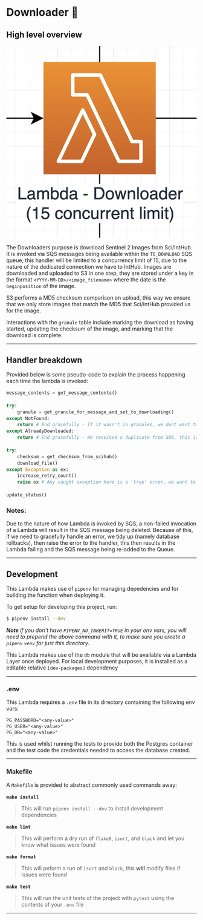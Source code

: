 # Downloader 💾

## High level overview

![Downloader in S2 Downloader diagram](../../images/hls-s2-downloader-downloader.png)

The Downloaders purpose is download Sentinel 2 Images from Sci/IntHub. It is invoked via SQS messages being available within the `TO_DOWNLOAD` SQS queue; this handler will be limited to a concurrency limit of 15, due to the nature of the dedicated connection we have to IntHub. Images are downloaded and uploaded to S3 in one step, they are stored under a key in the format `<YYYY-MM-DD>/<image_filename>` where the date is the `beginposition` of the image.

S3 performs a MD5 checksum comparison on upload, this way we ensure that we only store images that match the MD5 that Sci/IntHub provided us for the image.

Interactions with the `granule` table include marking the download as having started, updating the checksum of the image, and marking that the download is complete.

---

## Handler breakdown

Provided below is some pseudo-code to explain the process happening each time the lambda is invoked:

```python
message_contents = get_message_contents()

try:
    granule = get_granule_for_message_and_set_to_downloading()
except NotFound:
    return # End gracefully - If it wasn't in granules, we dont want to download it anyway
except AlreadyDownloaded:
    return # End gracefully - We received a duplicate from SQS, this is OK

try:
    checksum = get_checksum_from_scihub()
    download_file()
except Exception as ex:
    increase_retry_count()
    raise ex # Any caught exception here is a 'true' error, we want to fail and retry the image

update_status()
```

### Notes:

Due to the nature of how Lambda is invoked by SQS, a non-failed invocation of a Lambda will result in the SQS message being deleted. Because of this, if we need to gracefully handle an error, we tidy up (namely database rollbacks), then raise the error to the handler, this then results in the Lambda failing and the SQS message being re-added to the Queue.

---

## Development

This Lambda makes use of `pipenv` for managing depedencies and for building the function when deploying it.

To get setup for developing this project, run:

```bash
$ pipenv install --dev
```

_**Note** if you don't have `PIPENV_NO_INHERIT=TRUE` in your env vars, you will need to prepend the above command with it, to make sure you create a `pipenv` `venv` for just this directory._

This Lambda makes use of the `db` module that will be available via a Lambda Layer once deployed. For local development purposes, it is installed as a editable relative `[dev-packages]` dependency

---

### .env

This Lambda requires a `.env` file in its directory containing the following env vars:

```
PG_PASSWORD="<any-value>"
PG_USER="<any-value>"
PG_DB="<any-value>"
```

This is used whilst running the tests to provide both the Postgres container and the test code the credentials needed to access the database created.

---

### Makefile

A `Makefile` is provided to abstract commonly used commands away:

**`make install`**

> This will run `pipenv install --dev` to install development dependencies

**`make lint`**

> This will perform a dry run of `flake8`, `isort`, and `black` and let you know what issues were found

**`make format`**

> This will peform a run of `isort` and `black`, this **will** modify files if issues were found

**`make test`**

> This will run the unit tests of the project with `pytest` using the contents of your `.env` file

---

